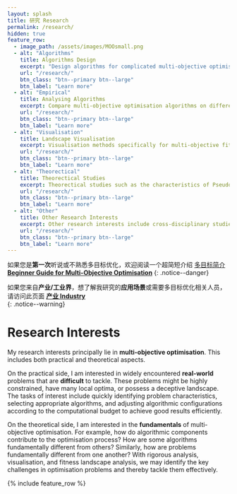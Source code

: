 ```yaml
---
layout: splash
title: 研究 Research 
permalink: /research/
hidden: true
feature_row:
  - image_path: /assets/images/MOOsmall.png
  - alt: "Algorithms"
    title: Algorithms Design
    excerpt: "Design algorithms for complicated multi-objective optimisation problems which are either discrete or having a rugged fitness landscape."
    url: "/research/"
    btn_class: "btn--primary btn--large"
    btn_label: "Learn more"
  - alt: "Empirical"
    title: Analysing Algorithms
    excerpt: Compare multi-objective optimisation algorithms on different problems, studying when and why to choose some algorithms on different problem classes.
    url: "/research/"
    btn_class: "btn--primary btn--large"
    btn_label: "Learn more"
  - alt: "Visualisation"
    title: Landscape Visualisation
    excerpt: Visualisation methods specifically for multi-objective fitness landscape, to provide intuitive ideas about the optimisation problems. 
    url: "/research/"
    btn_class: "btn--primary btn--large"
    btn_label: "Learn more"
  - alt: "Theorectical"
    title: Theorectical Studies
    excerpt: Theorectical studies such as the characteristics of Pseudo boolean problems in rigorous runtime analysis.
    url: "/research/"
    btn_class: "btn--primary btn--large"
    btn_label: "Learn more"
  - alt: "Other"
    title: Other Research Interests
    excerpt: Other research interests include cross-disciplinary studies of artificial life models and STSE, as well as multi-objective procedural content generation.
    url: "/research/"
    btn_class: "btn--primary btn--large"
    btn_label: "Learn more"
---
```

如果您是**第一次**听说或不熟悉多目标优化，欢迎阅读一个超简短介绍 [多目标简介**Beginner Guide for Multi-Objective Optimisation**](/MOO/)
{: .notice--danger}

如果您来自**产业/工业界**，想了解我研究的**应用场景**或需要多目标优化相关人员，请访问此页面 [**产业 Industry**](/industry/)<br />
{: .notice--warning}


# Research Interests

My research interests principally lie in **multi-objective optimisation**. This includes both practical and theoretical aspects.

On the practical side, I am interested in widely encountered **real-world** problems that are **difficult** to tackle. These problems might be highly constrained, have many local optima, or possess a deceptive landscape. The tasks of interest include quickly identifying problem characteristics, selecting appropriate algorithms, and adjusting algorithmic configurations according to the computational budget to achieve good results efficiently.

On the theoretical side, I am interested in the **fundamentals** of multi-objective optimisation. For example, how do algorithmic components contribute to the optimisation process? How are some algorithms fundamentally different from others? Similarly, how are problems fundamentally different from one another? With rigorous analysis, visualisation, and fitness landscape analysis, we may identify the key challenges in optimisation problems and thereby tackle them effectively.

{% include feature_row %}
